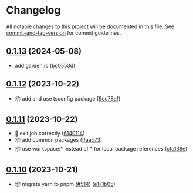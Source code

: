 # Changelog

All notable changes to this project will be documented in this file. See [commit-and-tag-version](https://github.com/absolute-version/commit-and-tag-version) for commit guidelines.

## [0.1.13](https://github.com/demokratie-live/democracy-development/compare/sync-deputy-profiles@v0.1.12...sync-deputy-profiles@v0.1.13) (2024-05-08)


* add garden.io ([bc0553d](https://github.com/demokratie-live/democracy-development/commit/bc0553d2dbae414c2d9f418dc06530bcc2ea82e7))

## [0.1.12](https://github.com/demokratie-live/democracy-development/compare/sync-deputy-profiles@v0.1.11...sync-deputy-profiles@v0.1.12) (2023-10-22)


* 📦️ add and use tsconfig package ([9cc78ef](https://github.com/demokratie-live/democracy-development/commit/9cc78efa450817dbbb6317bcda49faca66a91c28))

## [0.1.11](https://github.com/demokratie-live/democracy-development/compare/sync-deputy-profiles@v0.1.10...sync-deputy-profiles@v0.1.11) (2023-10-22)


* 🐛 exit job correctly ([6140114](https://github.com/demokratie-live/democracy-development/commit/6140114dcc6b31e5e2525d0cb8fcc684f1e28299))
* 📦️ add common packages ([ffaac73](https://github.com/demokratie-live/democracy-development/commit/ffaac738ab8bd2376bdc6f792c741a51df253002))
* 📦️ use workspace:* instead of * for local package references ([cfc139e](https://github.com/demokratie-live/democracy-development/commit/cfc139e62c56dcd67c363d45227bb7675acb863a))

## [0.1.10](https://github.com/demokratie-live/democracy-development/compare/sync-deputy-profiles@v0.1.7...sync-deputy-profiles@v0.1.10) (2023-10-21)


* 📦️ migrate yarn to pnpm ([#514](https://github.com/demokratie-live/democracy-development/issues/514)) ([e171b05](https://github.com/demokratie-live/democracy-development/commit/e171b05ac0b007e070c73e804f9322f61c95903b))
